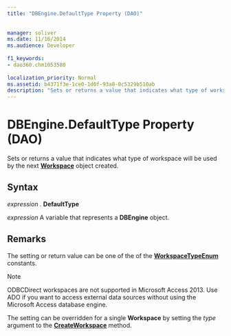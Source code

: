 ```yaml
---
title: "DBEngine.DefaultType Property (DAO)"
  
  
manager: soliver
ms.date: 11/16/2014
ms.audience: Developer
 
f1_keywords:
- dao360.chm1053580
  
localization_priority: Normal
ms.assetid: b4371f3e-1ce0-1d0f-93a8-0c5329b510ab
description: "Sets or returns a value that indicates what type of workspace will be used by the next Workspace object created."
---
```


# DBEngine.DefaultType Property (DAO)

Sets or returns a value that indicates what type of workspace will be used by the next **[Workspace](workspace-object-dao.md)** object created. 
  
## Syntax

 *expression*  . **DefaultType**
  
 *expression*  A variable that represents a **DBEngine** object. 
  
## Remarks

The setting or return value can be one of the of the **[WorkspaceTypeEnum](workspacetypeenum-enumeration-dao.md)** constants. 
  
> [!NOTE]
> ODBCDirect workspaces are not supported in Microsoft Access 2013. Use ADO if you want to access external data sources without using the Microsoft Access database engine. 
  
The setting can be overridden for a single **Workspace** by setting the  _type_ argument to the **[CreateWorkspace](dbengine-createworkspace-method-dao.md)** method. 
  


